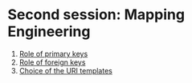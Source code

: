 Second session: Mapping Engineering
===================================

1. [Role of primary keys](primary-keys.md)
2. [Role of foreign keys](foreign-keys.md)
3. [Choice of the URI templates](uri-templates.md)
